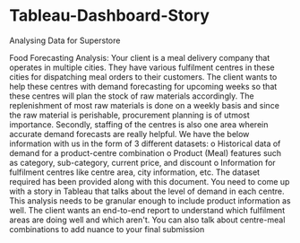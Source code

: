 # Tableau-Dashboard-Story
Analysing Data for Superstore 


Food Forecasting Analysis:
Your client is a meal delivery company that operates in multiple cities. They have various
fulfilment centres in these cities for dispatching meal orders to their customers. The client
wants to help these centres with demand forecasting for upcoming weeks so that these 
centres will plan the stock of raw materials accordingly.
The replenishment of most raw materials is done on a weekly basis and since the raw material 
is perishable, procurement planning is of utmost importance. Secondly, staffing of the centres 
is also one area wherein accurate demand forecasts are really helpful. We have the below 
information with us in the form of 3 different datasets:
o Historical data of demand for a product-centre combination
o Product (Meal) features such as category, sub-category, current price, and discount
o Information for fulfilment centres like centre area, city information, etc.
The dataset required has been provided along with this document.
You need to come up with a story in Tableau that talks about the level of demand in each
centre. This analysis needs to be granular enough to include product information as well. The
client wants an end-to-end report to understand which fulfilment areas are doing well and
which aren't. You can also talk about centre-meal combinations to add nuance to your final
submission
